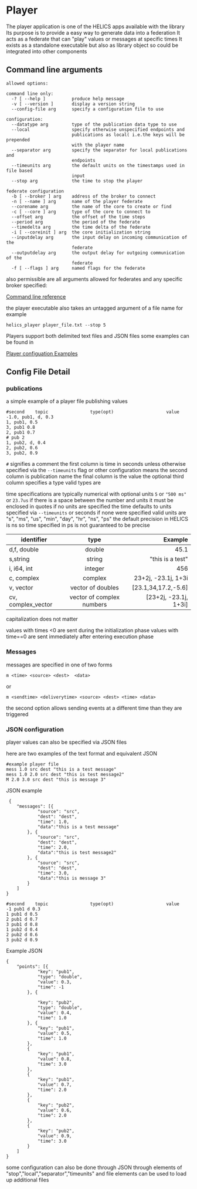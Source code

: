Player
=======

The player application is one of the HELICS apps available with the library
Its purpose is to provide a easy way to generate data into a federation
It acts as a federate that can "play" values or messages at specific times
It exists as a standalone executable but also as library object so could be integrated
into other components

Command line arguments
----------
```
allowed options:

command line only:
  -? [ --help ]          produce help message
  -v [ --version ]       display a version string
  --config-file arg      specify a configuration file to use

configuration:
  --datatype arg         type of the publication data type to use
  --local                specify otherwise unspecified endpoints and
                         publications as local( i.e.the keys will be prepended
                         with the player name
  --separator arg        specify the separator for local publications and
                         endpoints
  --timeunits arg        the default units on the timestamps used in file based
                         input
  --stop arg             the time to stop the player

federate configuration
  -b [ --broker ] arg    address of the broker to connect
  -n [ --name ] arg      name of the player federate
  --corename arg         the name of the core to create or find
  -c [ --core ] arg      type of the core to connect to
  --offset arg           the offset of the time steps
  --period arg           the period of the federate
  --timedelta arg        the time delta of the federate
  -i [ --coreinit ] arg  the core initialization string
  --inputdelay arg       the input delay on incoming communication of the
                         federate
  --outputdelay arg      the output delay for outgoing communication of the
                         federate
  -f [ --flags ] arg     named flags for the federate

```
also permissible are all arguments allowed for federates and any specific broker specified:

[Command line reference](cmdArgs.md)

the player executable also takes an untagged argument of a file name for example
```
helics_player player_file.txt --stop 5
```

Players support both delimited text files and JSON files some examples can be found in

[Player configuation Examples](https://github.com/GMLC-TDC/HELICS-src/tree/master/tests/helics/apps/test_files)

## Config File Detail

### publications
a simple example of a player file publishing values
```
#second    topic                type(opt)                    value
-1.0, pub1, d, 0.3
1, pub1, 0.5
3, pub1 0.8
2, pub1 0.7
# pub 2
1, pub2, d, 0.4
2, pub2, 0.6
3, pub2, 0.9
```
`#` signifies a comment
the first column is time in seconds unless otherwise specified via the `--timeunits` flag or other configuration means
the second column is publication name
the final column is the value
the optional third column specifies a type valid types are

time specifications are typically numerical with optional units
`5` or `"500 ms"` or `23.7us` if there is a space between the number and units it must be enclosed in quotes
if no units are specified the time defaults to units specified via `--timeunits` or seconds if none were specified
valid units are "s", "ms", "us", "min", "day", "hr", "ns", "ps" the default precision in HELICS is ns so time specified in ps is not guaranteed to be precise


| identifier       | type          | Example  |
| ------------- |:-------------:| -----:|
| d,f, double     | double | 45.1 |
| s,string     | string      |  "this is a test" |
| i, i64, int | integer      |    456 |
| c, complex | complex      |    23+2j, -23.1j, 1+3i |
| v, vector | vector of doubles     |    [23.1,34,17.2,-5.6] |
| cv, complex_vector | vector of complex numbers    |  [23+2j, -23.1j, 1+3i] |

capitalization does not matter

values with times <0 are sent during the initialization phase
values with time==0 are sent immediately after entering execution phase

### Messages
messages are specified in one of two forms
```
m <time> <source> <dest>  <data>
```
or
```
m <sendtime> <deliverytime> <source> <dest> <time> <data>
```

the second option allows sending events at a different time than they are triggered

### JSON configuration
player values can also be specified via JSON files

here are two examples of the text format and equivalent JSON
```
#example player file
mess 1.0 src dest "this is a test message"
mess 1.0 2.0 src dest "this is test message2"
M 2.0 3.0 src dest "this is message 3"
```
JSON example
```
 {
	"messages": [{
			"source": "src",
			"dest": "dest",
			"time": 1.0,
			"data":"this is a test message"
		}, {
			"source": "src",
			"dest": "dest",
			"time": 2.0,
			"data":"this is test message2"
		}, {
			"source": "src",
			"dest": "dest",
			"time": 3.0,
			"data":"this is message 3"
		}
	]
}
```

```
#second    topic                type(opt)                    value
-1 pub1 d 0.3
1 pub1 d 0.5
2 pub1 d 0.7
3 pub1 d 0.8
1 pub2 d 0.4
2 pub2 d 0.6
3 pub2 d 0.9
```
Example JSON
```
{
	"points": [{
			"key": "pub1",
			"type": "double",
			"value": 0.3,
			"time": -1
		}, {

			"key": "pub2",
			"type": "double",
			"value": 0.4,
			"time": 1.0
		}, {
			"key": "pub1",
			"value": 0.5,
			"time": 1.0
		},
		{
			"key": "pub1",
			"value": 0.8,
			"time": 3.0
		},
		{
			"key": "pub1",
			"value": 0.7,
			"time": 2.0
		},
		{
			"key": "pub2",
			"value": 0.6,
			"time": 2.0
		},
		{
			"key": "pub2",
			"value": 0.9,
			"time": 3.0
		}
	]
}
```

some configuration can also be done through JSON through elements of "stop","local","separator","timeunits"
and file elements can be used to load up additional files
